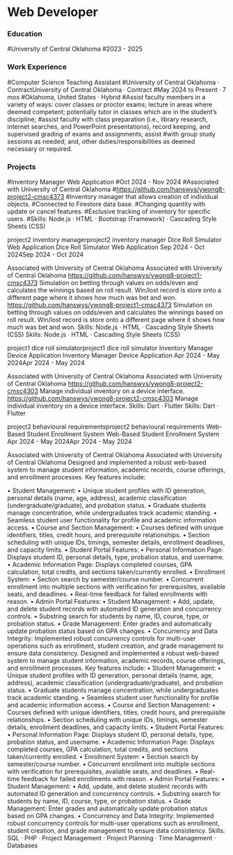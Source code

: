 # Web Developer

### Education
#University of Central Oklahoma
#2023 - 2025

### Work Experience
#Computer Science Teaching Assistant
#University of Central Oklahoma · ContractUniversity of Central Oklahoma · Contract
#May 2024 to Present · 7 mos
#Oklahoma, United States · Hybrid
#Assist faculty members in a variety of ways: cover classes or proctor exams; lecture in areas where deemed competent; potentially tutor in classes which are in the student’s discipline; #assist faculty with class preparation (i.e., library research, internet searches, and PowerPoint presentations), record keeping, and supervised grading of exams and assignments; assist #with group study sessions as needed; and, other duties/responsibilities as deemed necessary or required.

### Projects
#Inventory Manager Web Application
#Oct 2024 - Nov 2024
#Associated with University of Central Oklahoma
#https://github.com/hanswys/ywong8-project2-cmsc4373
#Inventory manager that allows creation of individual objects.
#Connected to Firestore data base.
#Changing quantity with update or cancel features.
#Exclusive tracking of inventory for specific users.
#Skills: Node.js · HTML · Bootstrap (Framework) · Cascading Style Sheets (CSS)

project2 inventory managerproject2 inventory manager
Dice Roll Simulator Web Application
Dice Roll Simulator Web Application
Sep 2024 - Oct 2024Sep 2024 - Oct 2024

Associated with University of Central Oklahoma
Associated with University of Central Oklahoma
https://github.com/hanswys/ywong8-project1-cmsc4373
Simulation on betting through values on odds/even and calculates the winnings based on roll result.
Win/lost record is store onto a different page where it shows how much was bet and won.
https://github.com/hanswys/ywong8-project1-cmsc4373 Simulation on betting through values on odds/even and calculates the winnings based on roll result. Win/lost record is store onto a different page where it shows how much was bet and won.
Skills: Node.js · HTML · Cascading Style Sheets (CSS)
Skills: Node.js · HTML · Cascading Style Sheets (CSS)

project1 dice roll simulatorproject1 dice roll simulator
Inventory Manager Device Application
Inventory Manager Device Application
Apr 2024 - May 2024Apr 2024 - May 2024

Associated with University of Central Oklahoma
Associated with University of Central Oklahoma
https://github.com/hanswys/ywong8-project2-cmsc4303
Manage individual inventory on a device interface.
https://github.com/hanswys/ywong8-project2-cmsc4303 Manage individual inventory on a device interface.
Skills: Dart · Flutter
Skills: Dart · Flutter

project2 behavioural requirementsproject2 behavioural requirements
Web-Based Student Enrollment System
Web-Based Student Enrollment System
Apr 2024 - May 2024Apr 2024 - May 2024

Associated with University of Central Oklahoma
Associated with University of Central Oklahoma
Designed and implemented a robust web-based system to manage student information, academic records, course offerings, and enrollment processes. Key features include:

 • Student Management:
 • Unique student profiles with ID generation, personal details (name, age, address), academic classification (undergraduate/graduate), and probation status.
 • Graduate students manage concentration, while undergraduates track academic standing.
 • Seamless student user functionality for profile and academic information access.
 • Course and Section Management:
 • Courses defined with unique identifiers, titles, credit hours, and prerequisite relationships.
 • Section scheduling with unique IDs, timings, semester details, enrollment deadlines, and capacity limits.
 • Student Portal Features:
 • Personal Information Page: Displays student ID, personal details, type, probation status, and username.
 • Academic Information Page: Displays completed courses, GPA calculation, total credits, and sections taken/currently enrolled.
 • Enrollment System:
 • Section search by semester/course number.
 • Concurrent enrollment into multiple sections with verification for prerequisites, available seats, and deadlines.
 • Real-time feedback for failed enrollments with reason.
 • Admin Portal Features:
 • Student Management:
 • Add, update, and delete student records with automated ID generation and concurrency controls.
 • Substring search for students by name, ID, course, type, or probation status.
 • Grade Management: Enter grades and automatically update probation status based on GPA changes.
 • Concurrency and Data Integrity: Implemented robust concurrency controls for multi-user operations such as enrollment, student creation, and grade management to ensure data consistency.
Designed and implemented a robust web-based system to manage student information, academic records, course offerings, and enrollment processes. Key features include: • Student Management: • Unique student profiles with ID generation, personal details (name, age, address), academic classification (undergraduate/graduate), and probation status. • Graduate students manage concentration, while undergraduates track academic standing. • Seamless student user functionality for profile and academic information access. • Course and Section Management: • Courses defined with unique identifiers, titles, credit hours, and prerequisite relationships. • Section scheduling with unique IDs, timings, semester details, enrollment deadlines, and capacity limits. • Student Portal Features: • Personal Information Page: Displays student ID, personal details, type, probation status, and username. • Academic Information Page: Displays completed courses, GPA calculation, total credits, and sections taken/currently enrolled. • Enrollment System: • Section search by semester/course number. • Concurrent enrollment into multiple sections with verification for prerequisites, available seats, and deadlines. • Real-time feedback for failed enrollments with reason. • Admin Portal Features: • Student Management: • Add, update, and delete student records with automated ID generation and concurrency controls. • Substring search for students by name, ID, course, type, or probation status. • Grade Management: Enter grades and automatically update probation status based on GPA changes. • Concurrency and Data Integrity: Implemented robust concurrency controls for multi-user operations such as enrollment, student creation, and grade management to ensure data consistency.
Skills: SQL · PHP · Project Management · Project Planning · Time Management · Databases
